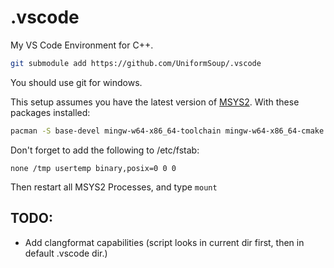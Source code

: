 # .vscode
My VS Code Environment for C++.


```bash
git submodule add https://github.com/UniformSoup/.vscode
```

You should use git for windows.

This setup assumes you have the latest version of [MSYS2](https://msys2.org/#installation).
With these packages installed:
```bash
pacman -S base-devel mingw-w64-x86_64-toolchain mingw-w64-x86_64-cmake mingw-w64-x86_64-ninja
```
Don't forget to add the following to /etc/fstab:
```
none /tmp usertemp binary,posix=0 0 0
```
Then restart all MSYS2 Processes, and type ```mount```

## TODO:
- Add clangformat capabilities (script looks in current dir first, then in default .vscode dir.)
